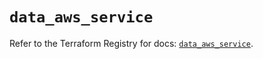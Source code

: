 # `data_aws_service`

Refer to the Terraform Registry for docs: [`data_aws_service`](https://registry.terraform.io/providers/hashicorp/aws/6.0.0/docs/data-sources/service).
